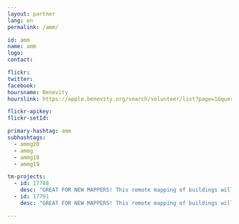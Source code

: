 ```yaml
---
layout: partner
lang: en
permalink: /amm/

id: amm
name: amm
logo: 
contact: 

flickr: 
twitter: 
facebook: 
hoursname: Benevity
hourslink: https://apple.benevity.org/search/volunteer/list?page=1&query=missing%20maps&layout=list

flickr-apikey: 
flickr-setId: 

primary-hashtag: amm
subhashtags:
  - ammg20
  - ammg
  - ammg18
  - ammg19

tm-projects:
  - id: 17788
    desc: "GREAT FOR NEW MAPPERS! This remote mapping of buildings will support the implementation of planned activities and largely the generation of data for humanitarian activities in the identified provinces."
  - id: 17791
    desc: "GREAT FOR NEW MAPPERS! This remote mapping of buildings will support the implementation of planned activities and largely the generation of data for humanitarian activities in the identified provinces."

---
```

